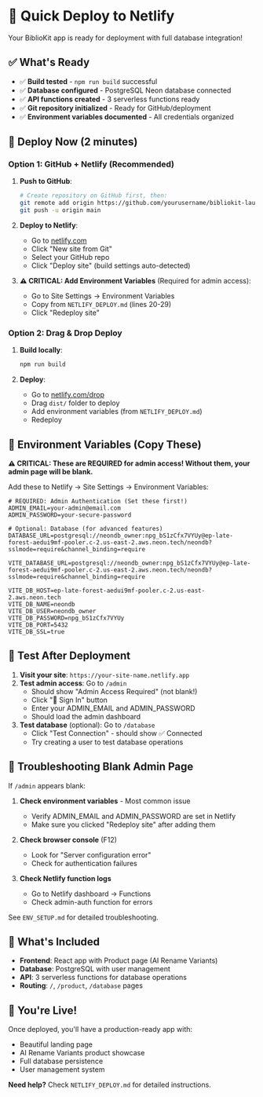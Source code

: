 # 🚀 Quick Deploy to Netlify

Your BiblioKit app is ready for deployment with full database integration!

## ✅ What's Ready

- ✅ **Build tested** - `npm run build` successful
- ✅ **Database configured** - PostgreSQL Neon database connected
- ✅ **API functions created** - 3 serverless functions ready
- ✅ **Git repository initialized** - Ready for GitHub/deployment
- ✅ **Environment variables documented** - All credentials organized

## 🎯 Deploy Now (2 minutes)

### Option 1: GitHub + Netlify (Recommended)

1. **Push to GitHub**:
   ```bash
   # Create repository on GitHub first, then:
   git remote add origin https://github.com/yourusername/bibliokit-launch.git
   git push -u origin main
   ```

2. **Deploy to Netlify**:
   - Go to [netlify.com](https://netlify.com)
   - Click "New site from Git"
   - Select your GitHub repo
   - Click "Deploy site" (build settings auto-detected)

3. **⚠️ CRITICAL: Add Environment Variables** (Required for admin access):
   - Go to Site Settings → Environment Variables
   - Copy from `NETLIFY_DEPLOY.md` (lines 20-29)
   - Click "Redeploy site"

### Option 2: Drag & Drop Deploy

1. **Build locally**:
   ```bash
   npm run build
   ```

2. **Deploy**:
   - Go to [netlify.com/drop](https://netlify.com/drop)
   - Drag `dist/` folder to deploy
   - Add environment variables (from `NETLIFY_DEPLOY.md`)
   - Redeploy

## 🔑 Environment Variables (Copy These)

**⚠️ CRITICAL: These are REQUIRED for admin access! Without them, your admin page will be blank.**

Add these to Netlify → Site Settings → Environment Variables:

```
# REQUIRED: Admin Authentication (Set these first!)
ADMIN_EMAIL=your-admin@email.com
ADMIN_PASSWORD=your-secure-password

# Optional: Database (for advanced features)
DATABASE_URL=postgresql://neondb_owner:npg_bS1zCfx7VYUy@ep-late-forest-aedui9mf-pooler.c-2.us-east-2.aws.neon.tech/neondb?sslmode=require&channel_binding=require

VITE_DATABASE_URL=postgresql://neondb_owner:npg_bS1zCfx7VYUy@ep-late-forest-aedui9mf-pooler.c-2.us-east-2.aws.neon.tech/neondb?sslmode=require&channel_binding=require

VITE_DB_HOST=ep-late-forest-aedui9mf-pooler.c-2.us-east-2.aws.neon.tech
VITE_DB_NAME=neondb
VITE_DB_USER=neondb_owner
VITE_DB_PASSWORD=npg_bS1zCfx7VYUy
VITE_DB_PORT=5432
VITE_DB_SSL=true
```

## 🧪 Test After Deployment

1. **Visit your site**: `https://your-site-name.netlify.app`
2. **Test admin access**: Go to `/admin`
   - Should show "Admin Access Required" (not blank!)
   - Click "🔑 Sign In" button
   - Enter your ADMIN_EMAIL and ADMIN_PASSWORD
   - Should load the admin dashboard
3. **Test database** (optional): Go to `/database`
   - Click "Test Connection" - should show ✅ Connected
   - Try creating a user to test database operations

## 🚨 Troubleshooting Blank Admin Page

If `/admin` appears blank:

1. **Check environment variables** - Most common issue
   - Verify ADMIN_EMAIL and ADMIN_PASSWORD are set in Netlify
   - Make sure you clicked "Redeploy site" after adding them

2. **Check browser console** (F12)
   - Look for "Server configuration error"
   - Check for authentication failures

3. **Check Netlify function logs**
   - Go to Netlify dashboard → Functions
   - Check admin-auth function for errors

See `ENV_SETUP.md` for detailed troubleshooting.

## 📂 What's Included

- **Frontend**: React app with Product page (AI Rename Variants)
- **Database**: PostgreSQL with user management
- **API**: 3 serverless functions for database operations
- **Routing**: `/`, `/product`, `/database` pages

## 🎉 You're Live!

Once deployed, you'll have a production-ready app with:
- Beautiful landing page
- AI Rename Variants product showcase
- Full database persistence
- User management system

**Need help?** Check `NETLIFY_DEPLOY.md` for detailed instructions. 